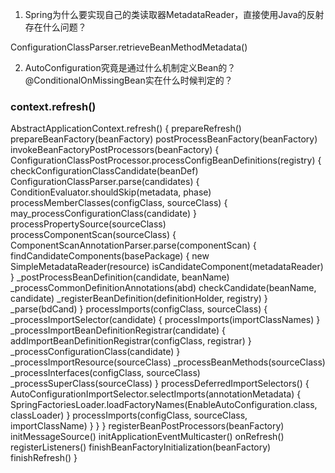 1. Spring为什么要实现自己的类读取器MetadataReader，直接使用Java的反射存在什么问题？

ConfigurationClassParser.retrieveBeanMethodMetadata()

2. AutoConfiguration究竟是通过什么机制定义Bean的？@ConditionalOnMissingBean实在什么时候判定的？



### context.refresh()

AbstractApplicationContext.refresh() {
  prepareRefresh()
  prepareBeanFactory(beanFactory)
  postProcessBeanFactory(beanFactory)
  invokeBeanFactoryPostProcessors(beanFactory) {
    ConfigurationClassPostProcessor.processConfigBeanDefinitions(registry) {
      checkConfigurationClassCandidate(beanDef)
      ConfigurationClassParser.parse(candidates) {
        ConditionEvaluator.shouldSkip(metadata, phase)
        processMemberClasses(configClass, sourceClass) {
          may_processConfigurationClass(candidate)
        }
        processPropertySource(sourceClass)
        processComponentScan(sourceClass) {
          ComponentScanAnnotationParser.parse(componentScan) {
            findCandidateComponents(basePackage) {
              new SimpleMetadataReader(resource)
              isCandidateComponent(metadataReader)
            }
            _postProcessBeanDefinition(candidate, beanName)
            _processCommonDefinitionAnnotations(abd)
            checkCandidate(beanName, candidate)
            _registerBeanDefinition(definitionHolder, registry)
          }
          _parse(bdCand)
        }
        processImports(configClass, sourceClass) {
          _processImportSelector(candidate) {
            processImports(importClassNames)
          }
          _processImportBeanDefinitionRegistrar(candidate) {
            addImportBeanDefinitionRegistrar(configClass, registrar)
          }
          _processConfigurationClass(candidate)
        }
        _processImportResource(sourceClass)
        _processBeanMethods(sourceClass)
        _processInterfaces(configClass, sourceClass)
        _processSuperClass(sourceClass)
      }
      processDeferredImportSelectors() {
        AutoConfigurationImportSelector.selectImports(annotationMetadata) {
          SpringFactoriesLoader.loadFactoryNames(EnableAutoConfiguration.class, classLoader)
        }
        processImports(configClass, sourceClass, importClassName)
      }
    }
  }
  registerBeanPostProcessors(beanFactory)
  initMessageSource()
  initApplicationEventMulticaster()
  onRefresh()
  registerListeners()
  finishBeanFactoryInitialization(beanFactory)
  finishRefresh()
}


